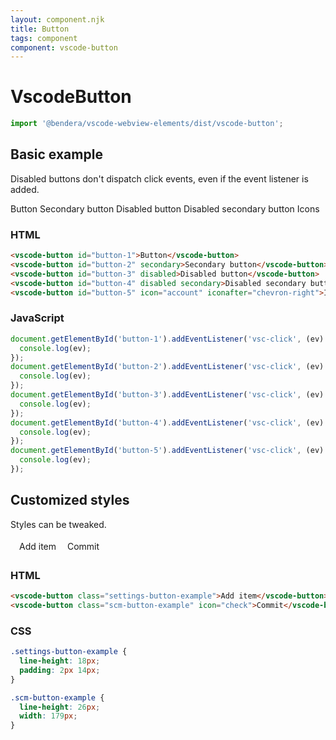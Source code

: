 ```yaml
---
layout: component.njk
title: Button
tags: component
component: vscode-button
---
```


# VscodeButton

```typescript
import '@bendera/vscode-webview-elements/dist/vscode-button';
```

## Basic example

Disabled buttons don't dispatch click events, even if the event listener is added.

<component-preview>
  <vscode-button id="button-1">Button</vscode-button>
  <vscode-button id="button-2" secondary>Secondary button</vscode-button>
  <vscode-button id="button-3" disabled>Disabled button</vscode-button>
  <vscode-button id="button-4" disabled secondary>Disabled secondary button</vscode-button>
  <vscode-button id="button-5" icon="account" iconafter="chevron-right">Icons</vscode-button>
</component-preview>

<script>
  document.getElementById('button-1').addEventListener('vsc-click', (ev) => {
    console.log(ev);
  });
  document.getElementById('button-2').addEventListener('vsc-click', (ev) => {
    console.log(ev);
  });
  document.getElementById('button-3').addEventListener('vsc-click', (ev) => {
    console.log(ev);
  });
  document.getElementById('button-4').addEventListener('vsc-click', (ev) => {
    console.log(ev);
  });
  document.getElementById('button-5').addEventListener('vsc-click', (ev) => {
    console.log(ev);
  });
</script>

### HTML

```html
<vscode-button id="button-1">Button</vscode-button>
<vscode-button id="button-2" secondary>Secondary button</vscode-button>
<vscode-button id="button-3" disabled>Disabled button</vscode-button>
<vscode-button id="button-4" disabled secondary>Disabled secondary button</vscode-button>
<vscode-button id="button-5" icon="account" iconafter="chevron-right">Icons</vscode-button>
```

### JavaScript

```javascript
document.getElementById('button-1').addEventListener('vsc-click', (ev) => {
  console.log(ev);
});
document.getElementById('button-2').addEventListener('vsc-click', (ev) => {
  console.log(ev);
});
document.getElementById('button-3').addEventListener('vsc-click', (ev) => {
  console.log(ev);
});
document.getElementById('button-4').addEventListener('vsc-click', (ev) => {
  console.log(ev);
});
document.getElementById('button-5').addEventListener('vsc-click', (ev) => {
  console.log(ev);
});
```

## Customized styles

Styles can be tweaked.

<style>
  .settings-button-example {
    line-height: 18px;
    padding: 2px 14px;
  }

  .scm-button-example {
    line-height: 26px;
    width: 179px;
  }
</style>

<component-preview>
  <vscode-button class="settings-button-example">Add item</vscode-button>
  <vscode-button class="scm-button-example" icon="check">Commit</vscode-button>
</component-preview>

### HTML

```html
<vscode-button class="settings-button-example">Add item</vscode-button>
<vscode-button class="scm-button-example" icon="check">Commit</vscode-button>
```

### CSS

```css
.settings-button-example {
  line-height: 18px;
  padding: 2px 14px;
}

.scm-button-example {
  line-height: 26px;
  width: 179px;
}
```
